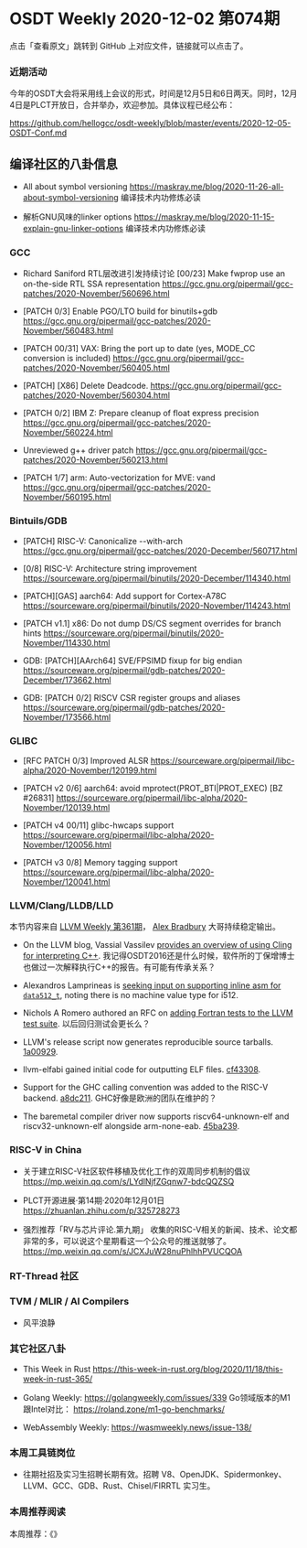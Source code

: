 # OSDT Weekly 2020-12-02 第074期

点击「查看原文」跳转到 GitHub 上对应文件，链接就可以点击了。

### 近期活动

今年的OSDT大会将采用线上会议的形式，时间是12月5日和6日两天。同时，12月4日是PLCT开放日，合并举办，欢迎参加。具体议程已经公布：

  https://github.com/hellogcc/osdt-weekly/blob/master/events/2020-12-05-OSDT-Conf.md

## 编译社区的八卦信息

- All about symbol versioning
  https://maskray.me/blog/2020-11-26-all-about-symbol-versioning
  编译技术内功修炼必读

- 解析GNU风味的linker options
  https://maskray.me/blog/2020-11-15-explain-gnu-linker-options
  编译技术内功修炼必读

### GCC
- Richard Saniford RTL层改进引发持续讨论
  [00/23] Make fwprop use an on-the-side RTL SSA representation
  https://gcc.gnu.org/pipermail/gcc-patches/2020-November/560696.html

- [PATCH 0/3] Enable PGO/LTO build for binutils+gdb
  https://gcc.gnu.org/pipermail/gcc-patches/2020-November/560483.html

- [PATCH 00/31] VAX: Bring the port up to date (yes, MODE_CC conversion is included)
  https://gcc.gnu.org/pipermail/gcc-patches/2020-November/560405.html

- [PATCH] [X86] Delete Deadcode.
  https://gcc.gnu.org/pipermail/gcc-patches/2020-November/560304.html

- [PATCH 0/2] IBM Z: Prepare cleanup of float express precision
  https://gcc.gnu.org/pipermail/gcc-patches/2020-November/560224.html

- Unreviewed g++ driver patch
  https://gcc.gnu.org/pipermail/gcc-patches/2020-November/560213.html

- [PATCH 1/7] arm: Auto-vectorization for MVE: vand
  https://gcc.gnu.org/pipermail/gcc-patches/2020-November/560195.html

### Bintuils/GDB

- [PATCH] RISC-V: Canonicalize --with-arch
  https://gcc.gnu.org/pipermail/gcc-patches/2020-December/560717.html

- [0/8] RISC-V: Architecture string improvement
  https://sourceware.org/pipermail/binutils/2020-December/114340.html

- [PATCH][GAS] aarch64: Add support for Cortex-A78C
  https://sourceware.org/pipermail/binutils/2020-November/114243.html

- [PATCH v1.1] x86: Do not dump DS/CS segment overrides for branch hints
  https://sourceware.org/pipermail/binutils/2020-November/114330.html

- GDB: [PATCH][AArch64] SVE/FPSIMD fixup for big endian
  https://sourceware.org/pipermail/gdb-patches/2020-December/173662.html

- GDB: [PATCH 0/2] RISCV CSR register groups and aliases
  https://sourceware.org/pipermail/gdb-patches/2020-November/173566.html

### GLIBC

- [RFC PATCH 0/3] Improved ALSR
  https://sourceware.org/pipermail/libc-alpha/2020-November/120199.html

- [PATCH v2 0/6] aarch64: avoid mprotect(PROT_BTI|PROT_EXEC) [BZ #26831]
  https://sourceware.org/pipermail/libc-alpha/2020-November/120139.html

- [PATCH v4 00/11] glibc-hwcaps support
  https://sourceware.org/pipermail/libc-alpha/2020-November/120056.html

- [PATCH v3 0/8] Memory tagging support
  https://sourceware.org/pipermail/libc-alpha/2020-November/120041.html

### LLVM/Clang/LLDB/LLD

本节内容来自 [LLVM Weekly 第361期](http://llvmweekly.org/issue/361)，
[Alex Bradbury](https://www.linkedin.com/in/alex-bradbury/) 大哥持续稳定输出。

* On the LLVM blog, Vassial Vassilev [provides an overview of using Cling for interpreting C++](https://blog.llvm.org/posts/2020-11-17-interactive-cpp-with-cling/).
  我记得OSDT2016还是什么时候，软件所的丁保增博士也做过一次解释执行C++的报告。有可能有传承关系？

* Alexandros Lamprineas is [seeking input on supporting inline asm for `data512_t`](http://lists.llvm.org/pipermail/llvm-dev/2020-November/146860.html),
  noting there is no machine value type for i512.

* Nichols A Romero authored an RFC on [adding Fortran tests to the LLVM test suite](http://lists.llvm.org/pipermail/llvm-dev/2020-November/146873.html).
  以后回归测试会更长么？

* LLVM's release script now generates reproducible source tarballs.
  [1a00929](https://reviews.llvm.org/rG1a009296a4e).

* llvm-elfabi gained initial code for outputting ELF files.
  [cf43308](https://reviews.llvm.org/rGcf433087184).

* Support for the GHC calling convention was added to the RISC-V backend.
  [a8dc211](https://reviews.llvm.org/rGa8dc2110cd4).
  GHC好像是欧洲的团队在维护的？

* The baremetal compiler driver now supports riscv64-unknown-elf and riscv32-unknown-elf alongside arm-none-eab.
  [45ba239](https://reviews.llvm.org/rG45ba2392d7e).


### RISC-V in China

- 关于建立RISC-V社区软件移植及优化工作的双周同步机制的倡议
  https://mp.weixin.qq.com/s/LYdlNjfZGqnw7-bdcQQZSQ

- PLCT开源进展·第14期·2020年12月01日
  https://zhuanlan.zhihu.com/p/325728273

- 强烈推荐「RV与芯片评论.第九期」
  收集的RISC-V相关的新闻、技术、论文都非常的多，可以说这个星期看这一个公众号的推送就够了。
  https://mp.weixin.qq.com/s/JCXJuW28nuPhlhhPVUCQOA

### RT-Thread 社区

### TVM / MLIR / AI Compilers

- 风平浪静

### 其它社区八卦

- This Week in Rust
  https://this-week-in-rust.org/blog/2020/11/18/this-week-in-rust-365/

- Golang Weekly:
  https://golangweekly.com/issues/339
  Go领域版本的M1跟Intel对比：
  https://roland.zone/m1-go-benchmarks/

- WebAssembly Weekly:
  https://wasmweekly.news/issue-138/

### 本周工具链岗位

- 往期社招及实习生招聘长期有效。招聘 V8、OpenJDK、Spidermonkey、LLVM、GCC、GDB、Rust、Chisel/FIRRTL 实习生。

### 本周推荐阅读

本周推荐：《》

